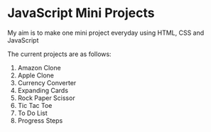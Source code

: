 <h1>JavaScript Mini Projects</h1>
<p>My aim is to make one mini project everyday using HTML, CSS and JavaScript</p>
<p>The current projects are as follows:</p>
<ol>
  <li>Amazon Clone</li>
  <li>Apple Clone</li>
  <li>Currency Converter</li>
  <li>Expanding Cards</li>
  <li>Rock Paper Scissor</li>
  <li>Tic Tac Toe</li>
  <li>To Do List</li>
  <li>Progress Steps</li>
</ol>

